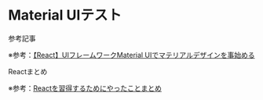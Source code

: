 # Material UIテスト

参考記事

※参考：[【React】UIフレームワークMaterial UIでマテリアルデザインを事始める](https://www.i-ryo.com/entry/2020/12/18/075846)

Reactまとめ

※参考：[Reactを習得するためにやったことまとめ](https://qiita.com/i-ryo/items/1573b71313e1b3660c04)